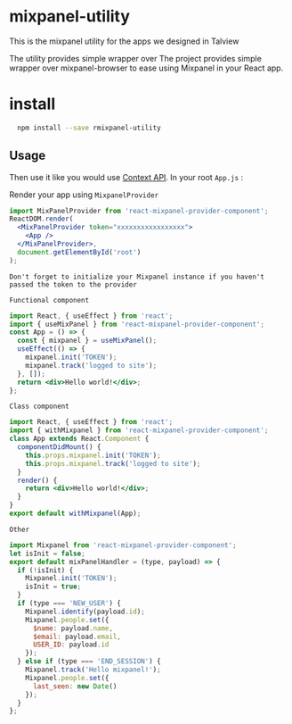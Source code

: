 # mixpanel-utility

This is the mixpanel utility for the apps we designed in Talview

The utility provides simple wrapper over The project provides simple wrapper over mixpanel-browser to ease using Mixpanel in your React app.

# install

```bash
  npm install --save rmixpanel-utility
```
	
## Usage

Then use it like you would use [Context API](https://reactjs.org/docs/context.html). In your root `App.js` :

Render your app using `MixpanelProvider`

```jsx
import MixPanelProvider from 'react-mixpanel-provider-component';
ReactDOM.render(
  <MixPanelProvider token="xxxxxxxxxxxxxxxxx">
    <App />
  </MixPanelProvider>,
  document.getElementById('root')
);
```

`Don't forget to initialize your Mixpanel instance if you haven't passed the token to the provider`

`Functional component`

```jsx
import React, { useEffect } from 'react';
import { useMixPanel } from 'react-mixpanel-provider-component';
const App = () => {
  const { mixpanel } = useMixPanel();
  useEffect(() => {
    mixpanel.init('TOKEN');
    mixpanel.track('logged to site');
  }, []);
  return <div>Hello world!</div>;
};
```

`Class component`

```jsx
import React, { useEffect } from 'react';
import { withMixpanel } from 'react-mixpanel-provider-component';
class App extends React.Component {
  componentDidMount() {
    this.props.mixpanel.init('TOKEN');
    this.props.mixpanel.track('logged to site');
  }
  render() {
    return <div>Hello world!</div>;
  }
}
export default withMixpanel(App);
```

`Other`

```js
import Mixpanel from 'react-mixpanel-provider-component';
let isInit = false;
export default mixPanelHandler = (type, payload) => {
  if (!isInit) {
    Mixpanel.init('TOKEN');
    isInit = true;
  }
  if (type === 'NEW_USER') {
    Mixpanel.identify(payload.id);
    Mixpanel.people.set({
      $name: payload.name,
      $email: payload.email,
      USER_ID: payload.id
    });
  } else if (type === 'END_SESSION') {
    Mixpanel.track('Hello mixpanel!');
    Mixpanel.people.set({
      last_seen: new Date()
    });
  }
};
```
